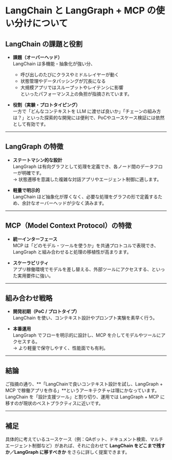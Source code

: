 # LangChain と LangGraph + MCP の使い分けについて

## LangChain の課題と役割
- **課題（オーバーヘッド）**  
  LangChain は多機能・抽象化が強い分、  
  - 呼び出しのたびにクラスやミドルレイヤーが動く  
  - 状態管理やデータパッシングが冗長になる  
  - 大規模アプリではスループットやレイテンシに影響  
  といったパフォーマンス上の負担が指摘されています。  

- **役割（実験・プロトタイピング）**  
  一方で「どんなコンテキストを LLM に渡せば良いか」「チェーンの組み方は？」といった探索的な開発には便利で、PoCやユースケース検証には依然として有効です。  

---

## LangGraph の特徴
- **ステートマシン的な設計**  
  LangGraph は有向グラフとして処理を定義でき、各ノード間のデータフローが明確です。  
  → 状態遷移を意識した複雑な対話アプリやエージェント制御に適します。  

- **軽量で明示的**  
  LangChain ほど抽象化が厚くなく、必要な処理をグラフの形で定義するため、余計なオーバーヘッドが少なく済みます。  

---

## MCP（Model Context Protocol）の特徴
- **統一インターフェース**  
  MCP は「どのモデル・ツールを使うか」を共通プロトコルで表現でき、LangGraph と組み合わせると処理の移植性が高まります。  

- **スケーラビリティ**  
  アプリ稼働環境でモデルを差し替える、外部ツールにアクセスする、といった実用要件に強い。  

---

## 組み合わせ戦略
- **開発初期（PoC / プロトタイプ）**  
  LangChain を使い、コンテキスト設計やプロンプト実験を素早く行う。  

- **本番運用**  
  LangGraph でフローを明示的に設計し、MCP を介してモデルやツールにアクセスする。  
  → より軽量で保守しやすく、性能面でも有利。  

---

## 結論
ご指摘の通り、**「LangChainで良いコンテキスト設計を試し、LangGraph + MCP で稼働アプリを作る」**というアーキテクチャは理にかなっています。  
LangChain を「設計支援ツール」と割り切り、運用では LangGraph + MCP に移すのが現状のベストプラクティスに近いです。  

---

## 補足
具体的に考えているユースケース（例：QAボット、ドキュメント検索、マルチエージェント制御など）があれば、それに合わせて **LangChain をどこまで残すか／LangGraph に移すべきか** をさらに詳しく提案できます。

